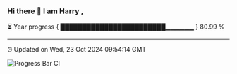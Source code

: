 ### Hi there 👋 I am Harry , 

⏳ Year progress { ████████████████████████▁▁▁▁▁▁ } 80.99 %

---

⏰ Updated on Wed, 23 Oct 2024 09:54:14 GMT

![Progress Bar CI](https://github.com/duykhang68/duykhang68/workflows/Progress%20Bar%20CI/badge.svg)
